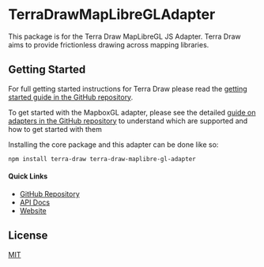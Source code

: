 # TerraDrawMapLibreGLAdapter

This package is for the Terra Draw MapLibreGL JS Adapter. Terra Draw aims to provide frictionless drawing across mapping libraries. 

## Getting Started

For full getting started instructions for Terra Draw please read the [getting started guide in the GitHub repository](https://github.com/JamesLMilner/terra-draw/blob/main/guides/1.GETTING_STARTED.md).

To get started with the MapboxGL adapter, please see the detailed [guide on adapters in the GitHub repository](https://github.com/JamesLMilner/terra-draw/blob/main/guides/1.ADAPTERS.md) to understand which are supported and how to get started with them

Installing the core package and this adapter can be done like so:

```shell
npm install terra-draw terra-draw-maplibre-gl-adapter
```

#### Quick Links

* [GitHub Repository](https://www.github.com/JamesLMilner/terra-draw)
* [API Docs](https://terradraw.io/#/api) 
* [Website](https://terradraw.io)

## License 

[MIT](https://github.com/JamesLMilner/terra-draw/blob/main/LICENSE)